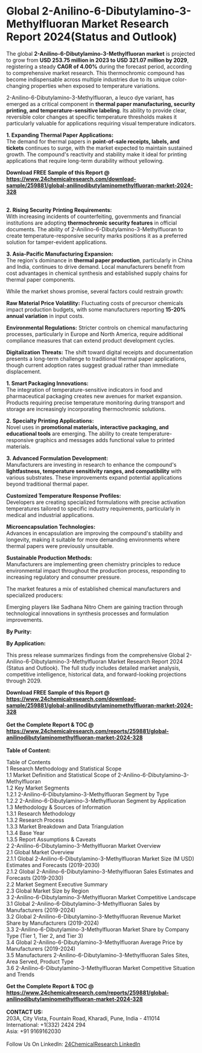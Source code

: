 <h1>Global 2-Anilino-6-Dibutylamino-3-Methylfluoran Market Research Report 2024(Status and Outlook)</h1><p>The global <strong>2-Anilino-6-Dibutylamino-3-Methylfluoran market</strong> is projected to grow from <strong>USD 253.75 million in 2023 to USD 321.07 million by 2029</strong>, registering a steady <strong>CAGR of 4.00%</strong> during the forecast period, according to comprehensive market research. This thermochromic compound has become indispensable across multiple industries due to its unique color-changing properties when exposed to temperature variations.</p><p>2-Anilino-6-Dibutylamino-3-Methylfluoran, a leuco dye variant, has emerged as a critical component in <strong>thermal paper manufacturing, security printing, and temperature-sensitive labeling</strong>. Its ability to provide clear, reversible color changes at specific temperature thresholds makes it particularly valuable for applications requiring visual temperature indicators.</p><p><strong>1. Expanding Thermal Paper Applications:</strong><br>
The demand for thermal papers in <strong>point-of-sale receipts, labels, and tickets</strong> continues to surge, with the market expected to maintain sustained growth. The compound's reactivity and stability make it ideal for printing applications that require long-term durability without yellowing.</p><div><b>Download FREE Sample of this Report @ 
            <a href="https://www.24chemicalresearch.com/download-sample/259881/global-anilinodibutylaminomethylfluoran-market-2024-328">
            https://www.24chemicalresearch.com/download-sample/259881/global-anilinodibutylaminomethylfluoran-market-2024-328</a></b></div><br><p><strong>2. Rising Security Printing Requirements:</strong><br>
With increasing incidents of counterfeiting, governments and financial institutions are adopting <strong>thermochromic security features</strong> in official documents. The ability of 2-Anilino-6-Dibutylamino-3-Methylfluoran to create temperature-responsive security marks positions it as a preferred solution for tamper-evident applications.</p><p><strong>3. Asia-Pacific Manufacturing Expansion:</strong><br>
The region's dominance in <strong>thermal paper production</strong>, particularly in China and India, continues to drive demand. Local manufacturers benefit from cost advantages in chemical synthesis and established supply chains for thermal paper components.</p><p>While the market shows promise, several factors could restrain growth:</p><p><strong>Raw Material Price Volatility:</strong> Fluctuating costs of precursor chemicals impact production budgets, with some manufacturers reporting <strong>15-20% annual variation</strong> in input costs.</p><p><strong>Environmental Regulations:</strong> Stricter controls on chemical manufacturing processes, particularly in Europe and North America, require additional compliance measures that can extend product development cycles.</p><p><strong>Digitalization Threats:</strong> The shift toward digital receipts and documentation presents a long-term challenge to traditional thermal paper applications, though current adoption rates suggest gradual rather than immediate displacement.</p><p><strong>1. Smart Packaging Innovations:</strong><br>
The integration of temperature-sensitive indicators in food and pharmaceutical packaging creates new avenues for market expansion. Products requiring precise temperature monitoring during transport and storage are increasingly incorporating thermochromic solutions.</p><p><strong>2. Specialty Printing Applications:</strong><br>
Novel uses in <strong>promotional materials, interactive packaging, and educational tools</strong> are emerging. The ability to create temperature-responsive graphics and messages adds functional value to printed materials.</p><p><strong>3. Advanced Formulation Development:</strong><br>
Manufacturers are investing in research to enhance the compound's <strong>lightfastness, temperature sensitivity ranges, and compatibility</strong> with various substrates. These improvements expand potential applications beyond traditional thermal paper.</p><p><strong>Customized Temperature Response Profiles:</strong><br>
	Developers are creating specialized formulations with precise activation temperatures tailored to specific industry requirements, particularly in medical and industrial applications.</p><p><strong>Microencapsulation Technologies:</strong><br>
	Advances in encapsulation are improving the compound's stability and longevity, making it suitable for more demanding environments where thermal papers were previously unsuitable.</p><p><strong>Sustainable Production Methods:</strong><br>
	Manufacturers are implementing green chemistry principles to reduce environmental impact throughout the production process, responding to increasing regulatory and consumer pressure.</p><p>The market features a mix of established chemical manufacturers and specialized producers:</p><p>Emerging players like Sadhana Nitro Chem are gaining traction through technological innovations in synthesis processes and formulation improvements.</p><p><strong>By Purity:</strong></p><p><strong>By Application:</strong></p><p>This press release summarizes findings from the comprehensive Global 2-Anilino-6-Dibutylamino-3-Methylfluoran Market Research Report 2024 (Status and Outlook). The full study includes detailed market analysis, competitive intelligence, historical data, and forward-looking projections through 2029.</p><div><b>Download FREE Sample of this Report @ 
            <a href="https://www.24chemicalresearch.com/download-sample/259881/global-anilinodibutylaminomethylfluoran-market-2024-328">
            https://www.24chemicalresearch.com/download-sample/259881/global-anilinodibutylaminomethylfluoran-market-2024-328</a></b></div><br><div><b>Get the Complete Report & TOC @ 
            <a href="https://www.24chemicalresearch.com/reports/259881/global-anilinodibutylaminomethylfluoran-market-2024-328">
            https://www.24chemicalresearch.com/reports/259881/global-anilinodibutylaminomethylfluoran-market-2024-328</a></b></div><br>
            <b>Table of Content:</b><p>Table of Contents<br />
1 Research Methodology and Statistical Scope<br />
1.1 Market Definition and Statistical Scope of 2-Anilino-6-Dibutylamino-3-Methylfluoran<br />
1.2 Key Market Segments<br />
1.2.1 2-Anilino-6-Dibutylamino-3-Methylfluoran Segment by Type<br />
1.2.2 2-Anilino-6-Dibutylamino-3-Methylfluoran Segment by Application<br />
1.3 Methodology & Sources of Information<br />
1.3.1 Research Methodology<br />
1.3.2 Research Process<br />
1.3.3 Market Breakdown and Data Triangulation<br />
1.3.4 Base Year<br />
1.3.5 Report Assumptions & Caveats<br />
2 2-Anilino-6-Dibutylamino-3-Methylfluoran Market Overview<br />
2.1 Global Market Overview<br />
2.1.1 Global 2-Anilino-6-Dibutylamino-3-Methylfluoran Market Size (M USD) Estimates and Forecasts (2019-2030)<br />
2.1.2 Global 2-Anilino-6-Dibutylamino-3-Methylfluoran Sales Estimates and Forecasts (2019-2030)<br />
2.2 Market Segment Executive Summary<br />
2.3 Global Market Size by Region<br />
3 2-Anilino-6-Dibutylamino-3-Methylfluoran Market Competitive Landscape<br />
3.1 Global 2-Anilino-6-Dibutylamino-3-Methylfluoran Sales by Manufacturers (2019-2024)<br />
3.2 Global 2-Anilino-6-Dibutylamino-3-Methylfluoran Revenue Market Share by Manufacturers (2019-2024)<br />
3.3 2-Anilino-6-Dibutylamino-3-Methylfluoran Market Share by Company Type (Tier 1, Tier 2, and Tier 3)<br />
3.4 Global 2-Anilino-6-Dibutylamino-3-Methylfluoran Average Price by Manufacturers (2019-2024)<br />
3.5 Manufacturers 2-Anilino-6-Dibutylamino-3-Methylfluoran Sales Sites, Area Served, Product Type<br />
3.6 2-Anilino-6-Dibutylamino-3-Methylfluoran Market Competitive Situation and Trends<br />
</p><div><b>Get the Complete Report & TOC @ 
            <a href="https://www.24chemicalresearch.com/reports/259881/global-anilinodibutylaminomethylfluoran-market-2024-328">
            https://www.24chemicalresearch.com/reports/259881/global-anilinodibutylaminomethylfluoran-market-2024-328</a></b></div><br><b>CONTACT US:</b><br>
            203A, City Vista, Fountain Road, Kharadi, Pune, India - 411014<br>
            International: +1(332) 2424 294<br>
            Asia: +91 9169162030 <br><br>
            Follow Us On LinkedIn: <a href="https://www.linkedin.com/company/24chemicalresearch/">24ChemicalResearch LinkedIn</a>